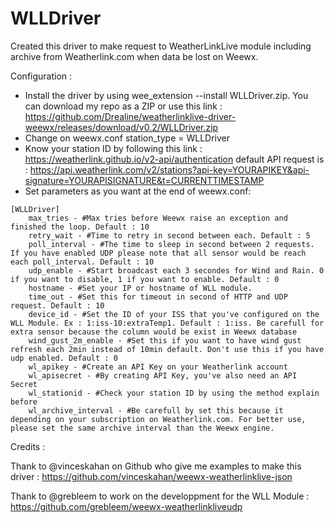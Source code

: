 # WLLDriver
Created this driver to make request to WeatherLinkLive module including archive from Weatherlink.com when data be lost on Weewx.

Configuration : 

- Install the driver by using wee_extension --install WLLDriver.zip. You can download my repo as a ZIP or use this link : https://github.com/Drealine/weatherlinklive-driver-weewx/releases/download/v0.2/WLLDriver.zip
- Change on weewx.conf station_type = WLLDriver
- Know your station ID by following this link : https://weatherlink.github.io/v2-api/authentication
default API request is : https://api.weatherlink.com/v2/stations?api-key=YOURAPIKEY&api-signature=YOURAPISIGNATURE&t=CURRENTTIMESTAMP
- Set parameters as you want at the end of weewx.conf: 

```
[WLLDriver]
    max_tries - #Max tries before Weewx raise an exception and finished the loop. Default : 10
    retry_wait - #Time to retry in second between each. Default : 5
    poll_interval - #The time to sleep in second between 2 requests. If you have enabled UDP please note that all sensor would be reach each poll_interval. Default : 10
    udp_enable - #Start broadcast each 3 secondes for Wind and Rain. 0 if you want to disable, 1 if you want to enable. Default : 0
    hostname - #Set your IP or hostname of WLL module.
    time_out - #Set this for timeout in second of HTTP and UDP request. Default : 10
    device_id - #Set the ID of your ISS that you've configured on the WLL Module. Ex : 1:iss-10:extraTemp1. Default : 1:iss. Be carefull for extra sensor because the column would be exist in Weewx database
    wind_gust_2m_enable - #Set this if you want to have wind gust refresh each 2min instead of 10min default. Don't use this if you have udp enabled. Default : 0
    wl_apikey - #Create an API Key on your Weatherlink account
    wl_apisecret - #By creating API Key, you've also need an API Secret
    wl_stationid - #Check your station ID by using the method explain before
    wl_archive_interval - #Be carefull by set this because it depending on your subscription on Weatherlink.com. For better use, please set the same archive interval than the Weewx engine.
```

Credits : 

Thank to @vinceskahan on Github who give me examples to make this driver : 
https://github.com/vinceskahan/weewx-weatherlinklive-json

Thank to @grebleem to work on the developpment for the WLL Module : 
https://github.com/grebleem/weewx-weatherlinkliveudp

